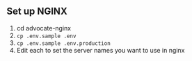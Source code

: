 
## Set up NGINX ##

1. cd advocate-nginx
2. `cp .env.sample .env`
3. `cp .env.sample .env.production`
4. Edit each to set the server names you want to use in nginx
